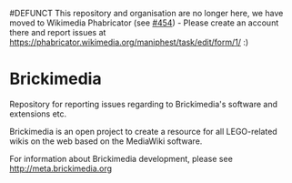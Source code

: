 #DEFUNCT
This repository and organisation are no longer here, we have moved to Wikimedia Phabricator (see [#454](https://github.com/Brickimedia/brickimedia/issues/454)) - Please create an account there and report issues at https://phabricator.wikimedia.org/maniphest/task/edit/form/1/ :)

Brickimedia
===========

Repository for reporting issues regarding to Brickimedia's software and extensions etc.

Brickimedia is an open project to create a resource for all LEGO-related wikis on the web based on the MediaWiki software.

For information about Brickimedia development, please see http://meta.brickimedia.org
